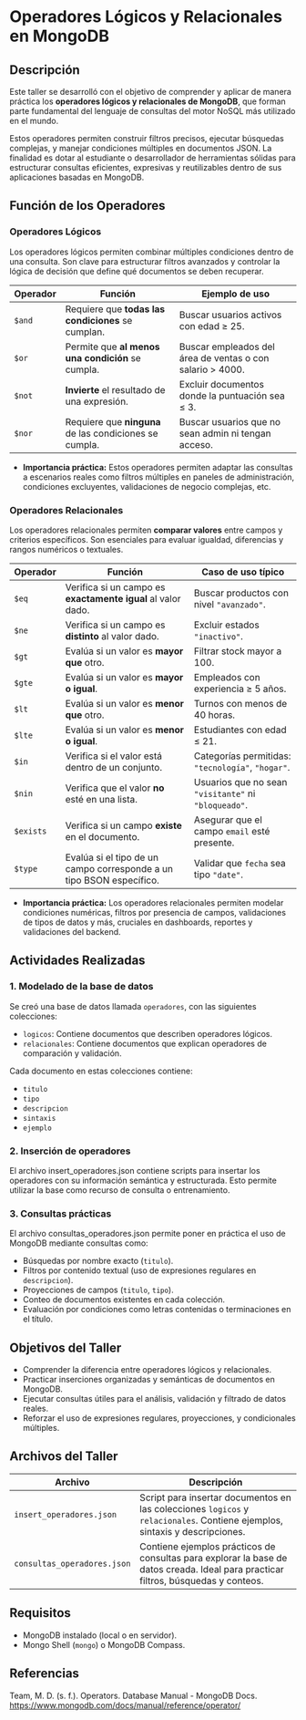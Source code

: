 # Operadores Lógicos y Relacionales en MongoDB

## Descripción

Este taller se desarrolló con el objetivo de comprender y aplicar de manera práctica los **operadores lógicos y relacionales de MongoDB**, que forman parte fundamental del lenguaje de consultas del motor NoSQL más utilizado en el mundo.

Estos operadores permiten construir filtros precisos, ejecutar búsquedas complejas, y manejar condiciones múltiples en documentos JSON. La finalidad es dotar al estudiante o desarrollador de herramientas sólidas para estructurar consultas eficientes, expresivas y reutilizables dentro de sus aplicaciones basadas en MongoDB.

## Función de los Operadores 

### Operadores Lógicos

Los operadores lógicos permiten combinar múltiples condiciones dentro de una consulta. Son clave para estructurar filtros avanzados y controlar la lógica de decisión que define qué documentos se deben recuperar.


| Operador |                         Función                        |                      Ejemplo de uso                        |
|----------|--------------------------------------------------------|------------------------------------------------------------|
|  `$and`  |    Requiere que **todas las condiciones** se cumplan.  |          Buscar usuarios activos con edad ≥ 25.            |
|  `$or`   |    Permite que **al menos una condición** se cumpla.   |  Buscar empleados del área de ventas o con salario > 4000. |
|  `$not`  |       **Invierte** el resultado de una expresión.      |      Excluir documentos donde la puntuación sea ≤ 3.       |
|  `$nor`  | Requiere que **ninguna** de las condiciones se cumpla. |    Buscar usuarios que no sean admin ni tengan acceso.     |


- **Importancia práctica:** Estos operadores permiten adaptar las consultas a escenarios reales como filtros múltiples en paneles de administración, condiciones excluyentes, validaciones de negocio complejas, etc.

### Operadores Relacionales

Los operadores relacionales permiten **comparar valores** entre campos y criterios específicos. Son esenciales para evaluar igualdad, diferencias y rangos numéricos o textuales.


| Operador |                                Función                               |                  Caso de uso típico                   |
|----------|----------------------------------------------------------------------|-------------------------------------------------------|
|   `$eq`  |     Verifica si un campo es **exactamente igual** al valor dado.     |         Buscar productos con nivel `"avanzado"`.      |
|   `$ne`  |         Verifica si un campo es **distinto** al valor dado.          |            Excluir estados `"inactivo"`.              |
|   `$gt`  |              Evalúa si un valor es **mayor que** otro.               |             Filtrar stock mayor a 100.                |
|  `$gte`  |              Evalúa si un valor es **mayor o igual**.                |            Empleados con experiencia ≥ 5 años.        |
|   `$lt`  |              Evalúa si un valor es **menor que** otro.               |             Turnos con menos de 40 horas.             |
|  `$lte`  |              Evalúa si un valor es **menor o igual**.                |               Estudiantes con edad ≤ 21.              |
|   `$in`  |         Verifica si el valor está dentro de un conjunto.             |    Categorías permitidas: `"tecnología"`, `"hogar"`.  |
|  `$nin`  |         Verifica que el valor **no** esté en una lista.              |  Usuarios que no sean `"visitante"` ni `"bloqueado"`. |
| `$exists`|         Verifica si un campo **existe** en el documento.             |    Asegurar que el campo `email` esté presente.       |
|  `$type` | Evalúa si el tipo de un campo corresponde a un tipo BSON específico. |         Validar que `fecha` sea tipo `"date"`.        |


- **Importancia práctica:** Los operadores relacionales permiten modelar condiciones numéricas, filtros por presencia de campos, validaciones de tipos de datos y más, cruciales en dashboards, reportes y validaciones del backend.

## Actividades Realizadas

### 1. Modelado de la base de datos

Se creó una base de datos llamada `operadores`, con las siguientes colecciones:

- `logicos`: Contiene documentos que describen operadores lógicos.
- `relacionales`: Contiene documentos que explican operadores de comparación y validación.

Cada documento en estas colecciones contiene:
- `titulo`
- `tipo`
- `descripcion`
- `sintaxis`
- `ejemplo`

### 2. Inserción de operadores

El archivo insert_operadores.json contiene scripts para insertar los operadores con su información semántica y estructurada. Esto permite utilizar la base como recurso de consulta o entrenamiento.

### 3. Consultas prácticas

El archivo consultas_operadores.json permite poner en práctica el uso de MongoDB mediante consultas como:

- Búsquedas por nombre exacto (`titulo`).
- Filtros por contenido textual (uso de expresiones regulares en `descripcion`).
- Proyecciones de campos (`titulo`, `tipo`).
- Conteo de documentos existentes en cada colección.
- Evaluación por condiciones como letras contenidas o terminaciones en el título.

## Objetivos del Taller

- Comprender la diferencia entre operadores lógicos y relacionales.
- Practicar inserciones organizadas y semánticas de documentos en MongoDB.
- Ejecutar consultas útiles para el análisis, validación y filtrado de datos reales.
- Reforzar el uso de expresiones regulares, proyecciones, y condicionales múltiples.

## Archivos del Taller


|           Archivo         |                                                           Descripción                                                              |
|---------------------------|------------------------------------------------------------------------------------------------------------------------------------|
|   `insert_operadores.json`  |     Script para insertar documentos en las colecciones `logicos` y `relacionales`. Contiene ejemplos, sintaxis y descripciones.    |
| `consultas_operadores.json` | Contiene ejemplos prácticos de consultas para explorar la base de datos creada. Ideal para practicar filtros, búsquedas y conteos. |


## Requisitos

- MongoDB instalado (local o en servidor).
- Mongo Shell (`mongo`) o MongoDB Compass.

## Referencias
Team, M. D. (s. f.). Operators. Database Manual - MongoDB Docs. https://www.mongodb.com/docs/manual/reference/operator/


